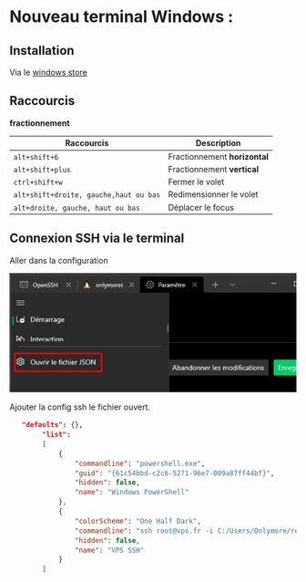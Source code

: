 # Nouveau terminal Windows :

## Installation 

Via le [windows store](https://www.microsoft.com/fr-fr/p/windows-terminal/9n0dx20hk701#activetab=pivot:overviewtab)

## Raccourcis 

**fractionnement**

| Raccourcis                             | Description                   |
| -------------------------------------- | ----------------------------- |
| `alt+shift+6`                          | Fractionnement **horizontal** |
| `alt+shift+plus`                       | Fractionnement **vertical**   |
| `ctrl+shift+w`                         | Fermer le volet               |
| `alt+shift+droite, gauche,haut ou bas` | Redimensionner le volet       |
| `alt+droite, gauche, haut ou bas`      | Déplacer le focus             |


## Connexion SSH via le terminal 

Aller dans la configuration 

![Settings terminale](images/terminalSettingsJson.jpg)

Ajouter la config ssh le fichier ouvert.

```json title="settings.json" hl_lines="9-"
   "defaults": {},
        "list": 
        [
            {
                "commandline": "powershell.exe",
                "guid": "{61c54bbd-c2c6-5271-96e7-009a87ff44bf}",
                "hidden": false,
                "name": "Windows PowerShell"
            },
            {
                "colorScheme": "One Half Dark",
                "commandline": "ssh root@vps.fr -i C:/Users/Onlymore/repo/ssh/keyalex",
                "hidden": false,
                "name": "VPS SSH"
            }
        ]
```





